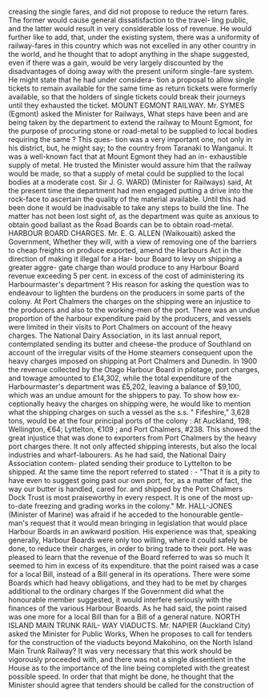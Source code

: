 creasing the single fares, and did not propose to reduce the return fares. The former would cause general dissatisfaction to the travel- ling public, and the latter would result in very considerable loss of revenue. He would further like to add, that, under the existing system, there was a uniformity of railway-fares in this country which was not excelled in any other country in the world, and he thought that to adopt anything in the shape suggested, even if there was a gain, would be very largely discounted by the disadvantages of doing away with the present uniform single-fare system. He might state that he had under considera- tion a proposal to allow single tickets to remain available for the same time as return tickets were formerly available, so that the holders of single tickets could break their journeys until they exhausted the ticket. MOUNT EGMONT RAILWAY. Mr. SYMES (Egmont) asked the Minister for Railways, What steps have been and are being taken by the department to extend the railway to Mount Egmont, for the purpose of procuring stone or road-metal to be supplied to local bodies requiring the same ? This ques- tion was a very important one, not only in his district, but, he might say; to the country from Taranaki to Wanganui. It was a well-known fact that at Mount Egmont they had an in- exhaustible supply of metal. He trusted the Minister would assure him that the railway would be made, so that a supply of metal could be supplied to the local bodies at a moderate cost. Sir J. G. WARD) (Minister for Railways) said, At the present time the department had men engaged putting a drive into the rock-face to ascertain the quality of the material available. Until this had been done it would be inadvisable to take any steps to build the line. The matter has not been lost sight of, as the department was quite as anxious to obtain good ballast as the Road Boards can be to obtain road-metal. HARBOUR BOARD CHARGES. Mr. E. G. ALLEN (Waikouaiti) asked the Government, Whether they will, with a view of removing one of the barriers to cheap freights on produce exported, amend the Harbours Act in the direction of making it illegal for a Har- bour Board to levy on shipping a greater aggre- gate charge than would produce to any Harbour Board revenue exceeding 5 per cent. in excess of the cost of administering its Harbourmaster's department ? His reason for asking the question was to endeavour to lighten the burdens on the producers in some parts of the colony. At Port Chalmers the charges on the shipping were an injustice to the producers and also to the working-men of the port. There was an undue proportion of the harbour expenditure paid by the producers, and vessels were limited in their visits to Port Chalmers on account of the heavy charges. The National Dairy Association, in its last annual report, contemplated sending its butter and cheese-the produce of Southland on account of the irregular visits of the Home steamers consequent upon the heavy charges imposed on shipping at Port Chalmers and Dunedin. In 1900 the revenue collected by the Otago Harbour Board in pilotage, port charges, and towage amounted to £14,302, while the total expenditure of the Harbourmaster's department was £5,202, leaving a balance of $9,100, which was an undue amount for the shippers to pay. To show how ex- ceptionally heavy the charges on shipping were, he would like to mention what the shipping charges on such a vessel as the s.s. " Fifeshire," 3,628 tons, would be at the four principal ports of the colony : At Auckland, 198; Wellington, €64; Lyttelton, €109 ; and Port Chalmers, #238. This showed the great injustice that was done to exporters from Port Chalmers by the heavy port charges there. It not only affected shipping interests, but also the local industries and wharf-labourers. As he had said, the National Dairy Association contem- plated sending their produce to Lyttelton to be shipped. At the same time the report referred to stated : - "That it is a pity to have even to suggest going past our own port, for, as a matter of fact, the way our butter is handled, cared for. and shipped by the Port Chalmers Dock Trust is most praiseworthy in every respect. It is one of the most up-to-date freezing and grading works in the colony." Mr. HALL-JONES (Minister of Marine) was afraid if he acceded to the honourable gentle- man's request that it would mean bringing in legislation that would place Harbour Boards in an awkward position. His experience was that, speaking generally, Harbour Boards were only too willing, where it could safely be done, to reduce their charges, in order to bring trade to their port. He was pleased to learn that the revenue of the Board referred to was so much It seemed to him in excess of its expenditure. that the point raised was a case for a local Bill, instead of a Bill general in its operations. There were some Boards which had heavy obligations, and they had to be met by charges additional to the ordinary charges If the Government did what the honourable member suggested, it would interfere seriously with the finances of the various Harbour Boards. As he had said, the point raised was one more for a local Bill than for a Bill of a general nature. NORTH ISLAND MAIN TRUNK RAIL- WAY VIADUCTS. Mr. NAPIER (Auckland City) asked the Minister for Public Works, When he proposes to call for tenders for the construction of the viaducts beyond Makohino, on the North Island Main Trunk Railway? It was very necessary that this work should be vigorously proceeded with, and there was not a single dissentient in the House as to the importance of the line being completed with the greatest possible speed. In order that that might be done, he thought that the Minister should agree that tenders should be called for the construction of 